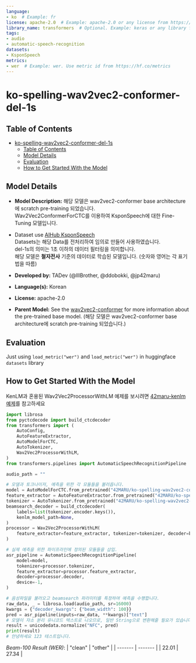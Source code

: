 ```yaml
---
language:
- ko  # Example: fr
license: apache-2.0  # Example: apache-2.0 or any license from https://hf.co/docs/hub/repositories-licenses
library_name: transformers  # Optional. Example: keras or any library from https://github.com/huggingface/hub-docs/blob/main/js/src/lib/interfaces/Libraries.ts
tags:
- audio
- automatic-speech-recognition
datasets:
- KsponSpeech
metrics:
- wer  # Example: wer. Use metric id from https://hf.co/metrics
---
```


# ko-spelling-wav2vec2-conformer-del-1s

## Table of Contents
- [ko-spelling-wav2vec2-conformer-del-1s](#ko-spelling-wav2vec2-conformer-del-1s)
  - [Table of Contents](#table-of-contents)
  - [Model Details](#model-details)
  - [Evaluation](#evaluation)
  - [How to Get Started With the Model](#how-to-get-started-with-the-model)

## Model Details
- **Model Description:**
해당 모델은 wav2vec2-conformer base architecture에 scratch pre-training 되었습니다. <br />
Wav2Vec2ConformerForCTC를 이용하여 KsponSpeech에 대한 Fine-Tuning 모델입니다. <br />

- Dataset use [AIHub KsponSpeech](https://www.aihub.or.kr/aihubdata/data/view.do?currMenu=115&topMenu=100&aihubDataSe=realm&dataSetSn=123) <br />
Datasets는 해당 Data를 전처리하여 임의로 만들어 사용하였습니다. <br />
del-1s의 의미는 1초 이하의 데이터 필터링을 의미합니다. <br />
해당 모델은 **철자전사** 기준의 데이터로 학습된 모델입니다. (숫자와 영어는 각 표기법을 따름) <br />

- **Developed by:**  TADev (@lIlBrother, @ddobokki, @jp42maru)
- **Language(s):** Korean
- **License:** apache-2.0
- **Parent Model:** See the [wav2vec2-conformer](https://huggingface.co/docs/transformers/model_doc/wav2vec2-conformer) for more information about the pre-trained base model. (해당 모델은 wav2vec2-conformer base architecture에 scratch pre-training 되었습니다.)

## Evaluation
Just using `load_metric("wer")` and `load_metric("wer")` in huggingface `datasets` library <br />

## How to Get Started With the Model
KenLM과 혼용된 Wav2Vec2ProcessorWithLM 예제를 보시려면 [42maru-kenlm 예제](https://huggingface.co/42MARU/ko-ctc-kenlm-spelling-only-wiki)를 참고하세요
```python
import librosa
from pyctcdecode import build_ctcdecoder
from transformers import (
    AutoConfig,
    AutoFeatureExtractor,
    AutoModelForCTC,
    AutoTokenizer,
    Wav2Vec2ProcessorWithLM,
)
from transformers.pipelines import AutomaticSpeechRecognitionPipeline

audio_path = ""

# 모델과 토크나이저, 예측을 위한 각 모듈들을 불러옵니다.
model = AutoModelForCTC.from_pretrained("42MARU/ko-spelling-wav2vec2-conformer-del-1s")
feature_extractor = AutoFeatureExtractor.from_pretrained("42MARU/ko-spelling-wav2vec2-conformer-del-1s")
tokenizer = AutoTokenizer.from_pretrained("42MARU/ko-spelling-wav2vec2-conformer-del-1s")
beamsearch_decoder = build_ctcdecoder(
    labels=list(tokenizer.encoder.keys()),
    kenlm_model_path=None,
)
processor = Wav2Vec2ProcessorWithLM(
    feature_extractor=feature_extractor, tokenizer=tokenizer, decoder=beamsearch_decoder
)

# 실제 예측을 위한 파이프라인에 정의된 모듈들을 삽입.
asr_pipeline = AutomaticSpeechRecognitionPipeline(
    model=model,
    tokenizer=processor.tokenizer,
    feature_extractor=processor.feature_extractor,
    decoder=processor.decoder,
    device=-1,
)

# 음성파일을 불러오고 beamsearch 파라미터를 특정하여 예측을 수행합니다.
raw_data, _ = librosa.load(audio_path, sr=16000)
kwargs = {"decoder_kwargs": {"beam_width": 100}}
pred = asr_pipeline(inputs=raw_data, **kwargs)["text"]
# 모델이 자소 분리 유니코드 텍스트로 나오므로, 일반 String으로 변환해줄 필요가 있습니다.
result = unicodedata.normalize("NFC", pred)
print(result)
# 안녕하세요 123 테스트입니다.
```
*Beam-100 Result (WER)*:
| "clean" | "other" |
| ------- | ------- |
| 22.01   | 27.34   |